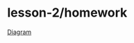 # lesson-2/homework

[Diagram](https://www.figma.com/board/2TEIUfpanixKK1avigdWxA/main-figjam-board?node-id=26-801&t=IeS47vQQZtiDrbBo-4)
